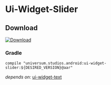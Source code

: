 Ui-Widget-Slider
===============

## Download ##
[![Download](https://api.bintray.com/packages/universum-studios/android/universum.studios.android%3Aui/images/download.svg)](https://bintray.com/universum-studios/android/universum.studios.android%3Aui/_latestVersion)

### Gradle ###

    compile "universum.studios.android:ui-widget-slider:${DESIRED_VERSION}@aar"

_depends on:_
[ui-widget-text](https://github.com/universum-studios/android_ui/tree/master/library-widget-text)